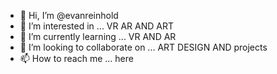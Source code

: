 - 👋 Hi, I’m @evanreinhold
- 👀 I’m interested in ... VR AR AND ART
- 🌱 I’m currently learning ... VR AND AR
- 💞️ I’m looking to collaborate on ... ART DESIGN AND projects
- 📫 How to reach me ... here

<!---
evanreinhold/evanreinhold is a ✨ special ✨ repository because its `README.md` (this file) appears on your GitHub profile.
You can click the Preview link to take a look at your changes.
--->
